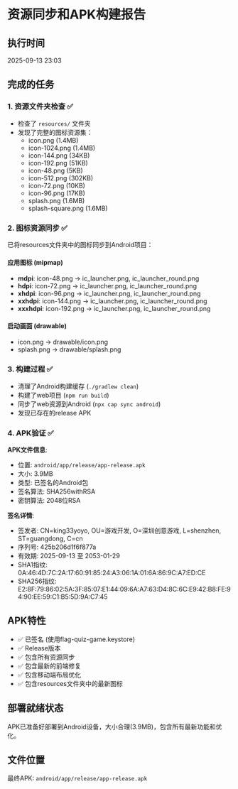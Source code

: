 # 资源同步和APK构建报告

## 执行时间
2025-09-13 23:03

## 完成的任务

### 1. 资源文件夹检查 ✅
- 检查了 `resources/` 文件夹
- 发现了完整的图标资源集：
  - icon.png (1.4MB)
  - icon-1024.png (1.4MB)
  - icon-144.png (34KB)
  - icon-192.png (51KB)
  - icon-48.png (5KB)
  - icon-512.png (302KB)
  - icon-72.png (10KB)
  - icon-96.png (17KB)
  - splash.png (1.6MB)
  - splash-square.png (1.6MB)

### 2. 图标资源同步 ✅
已将resources文件夹中的图标同步到Android项目：

#### 应用图标 (mipmap)
- **mdpi**: icon-48.png → ic_launcher.png, ic_launcher_round.png
- **hdpi**: icon-72.png → ic_launcher.png, ic_launcher_round.png
- **xhdpi**: icon-96.png → ic_launcher.png, ic_launcher_round.png
- **xxhdpi**: icon-144.png → ic_launcher.png, ic_launcher_round.png
- **xxxhdpi**: icon-192.png → ic_launcher.png, ic_launcher_round.png

#### 启动画面 (drawable)
- icon.png → drawable/icon.png
- splash.png → drawable/splash.png

### 3. 构建过程 ✅
- 清理了Android构建缓存 (`./gradlew clean`)
- 构建了web项目 (`npm run build`)
- 同步了web资源到Android (`npx cap sync android`)
- 发现已存在的release APK

### 4. APK验证 ✅
**APK文件信息**:
- 位置: `android/app/release/app-release.apk`
- 大小: 3.9MB
- 类型: 已签名的Android包
- 签名算法: SHA256withRSA
- 密钥算法: 2048位RSA

**签名详情**:
- 签发者: CN=king33yoyo, OU=游戏开发, O=深圳创意游戏, L=shenzhen, ST=guangdong, C=cn
- 序列号: 425b206d1f6f877a
- 有效期: 2025-09-13 至 2053-01-29
- SHA1指纹: 0A:46:4D:7C:2A:17:60:91:85:24:A3:06:1A:01:6A:86:9C:A7:ED:CE
- SHA256指纹: E2:8F:79:86:02:5A:3F:85:07:E1:44:09:6A:A7:63:D4:8C:6C:E9:42:B8:FE:94:90:EE:59:C1:B5:5D:9A:C7:45

## APK特性
- ✅ 已签名 (使用flag-quiz-game.keystore)
- ✅ Release版本
- ✅ 包含所有资源同步
- ✅ 包含最新的前端修复
- ✅ 包含移动端布局优化
- ✅ 包含resources文件夹中的最新图标

## 部署就绪状态
APK已准备好部署到Android设备，大小合理(3.9MB)，包含所有最新功能和优化。

## 文件位置
最终APK: `android/app/release/app-release.apk`